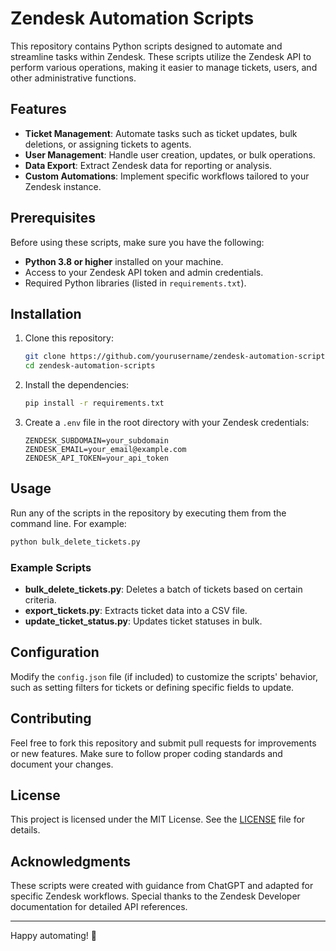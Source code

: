 # Zendesk Automation Scripts

This repository contains Python scripts designed to automate and streamline tasks within Zendesk. These scripts utilize the Zendesk API to perform various operations, making it easier to manage tickets, users, and other administrative functions.

## Features

- **Ticket Management**: Automate tasks such as ticket updates, bulk deletions, or assigning tickets to agents.
- **User Management**: Handle user creation, updates, or bulk operations.
- **Data Export**: Extract Zendesk data for reporting or analysis.
- **Custom Automations**: Implement specific workflows tailored to your Zendesk instance.

## Prerequisites

Before using these scripts, make sure you have the following:

- **Python 3.8 or higher** installed on your machine.
- Access to your Zendesk API token and admin credentials.
- Required Python libraries (listed in `requirements.txt`).

## Installation

1. Clone this repository:
   ```bash
   git clone https://github.com/yourusername/zendesk-automation-scripts.git
   cd zendesk-automation-scripts
   ```

2. Install the dependencies:
   ```bash
   pip install -r requirements.txt
   ```

3. Create a `.env` file in the root directory with your Zendesk credentials:
   ```env
   ZENDESK_SUBDOMAIN=your_subdomain
   ZENDESK_EMAIL=your_email@example.com
   ZENDESK_API_TOKEN=your_api_token
   ```

## Usage

Run any of the scripts in the repository by executing them from the command line. For example:
```bash
python bulk_delete_tickets.py
```

### Example Scripts

- **bulk_delete_tickets.py**: Deletes a batch of tickets based on certain criteria.
- **export_tickets.py**: Extracts ticket data into a CSV file.
- **update_ticket_status.py**: Updates ticket statuses in bulk.

## Configuration

Modify the `config.json` file (if included) to customize the scripts' behavior, such as setting filters for tickets or defining specific fields to update.

## Contributing

Feel free to fork this repository and submit pull requests for improvements or new features. Make sure to follow proper coding standards and document your changes.

## License

This project is licensed under the MIT License. See the [LICENSE](LICENSE) file for details.

## Acknowledgments

These scripts were created with guidance from ChatGPT and adapted for specific Zendesk workflows. Special thanks to the Zendesk Developer documentation for detailed API references.

---

Happy automating! 🚀

